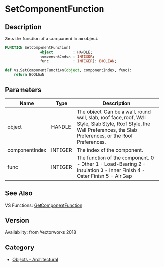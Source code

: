 # SetComponentFunction

## Description
Sets the function of a component in an object.

```pascal
FUNCTION SetComponentFunction(
				object         : HANDLE;
				componentIndex : INTEGER;
				func           : INTEGER): BOOLEAN;
```

```python
def vs.SetComponentFunction(object, componentIndex, func):
    return BOOLEAN
```

## Parameters
|Name|Type|Description|
|---|---|---|
|object|HANDLE|The object. Can be a wall, round wall, slab, roof face, roof, Wall Style, Slab Style, Roof Style, the Wall Preferences, the Slab Preferences, or the Roof Preferences.|
|componentIndex|INTEGER|The index of the component.|
|func|INTEGER|The function of the component.  0 - Other 1 - Load-Bearing 2 - Insulation 3 - Inner Finish 4 - Outer Finish 5 - Air Gap|

## See Also
VS Functions:
[GetComponentFunction](GetComponentFunction.md)

## Version
Availability: from Vectorworks 2018

## Category
* [Objects - Architectural](../Categories/Objects%20-%20Architectural.md)

